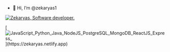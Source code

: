 - 👋 Hi, I’m @zekaryas1

[![Zekaryas, Software developer. ](https://pimp-my-readme.webapp.io/pimp-my-readme/wavy-banner?subtitle=Software%20developer.%20&title=Zekaryas)](https://zekaryas.netlify.app)

[![JavaScript_Python_Java_NodeJS_PostgreSQL_MongoDB_ReactJS_Express_](https://pimp-my-readme.webapp.io/pimp-my-readme/technology?technology=JavaScript_Python_Java_NodeJS_PostgreSQL_MongoDB_ReactJS_Express_)](https://zekaryas.netlify.app)
